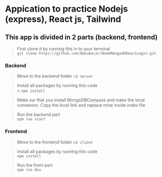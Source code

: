 # Appication to practice Nodejs (express), React js, Tailwind

## This app is divided in 2 parts (backend, frontend)

> First clone it by running this in to your terminal <br/> `git clone https://github.com/bboubacar/NodeMongodbReactLogin.git`

### Backend

> Move to the backend folder
> `cd server`

> Install all packages by running this code <br/> > `npm install`

> Make sur that you install MongoDBCompass and make the local connexion.
> Copy the local link and replace mine inside index file

> Run the backend part <br/> `npm run start`

### Frontend

> Move to the frontend folder
> `cd client`

> Install all packages by running this code <br/> `npm install`

> Run the front part <br/> `npm run dev`
